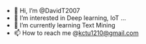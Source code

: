 - 👋 Hi, I’m @DavidT2007
- 👀 I’m interested in Deep learning, IoT ...
- 🌱 I’m currently learning Text Mining
- 📫 How to reach me @kctu1210@gmail.com

<!---
DavidT2007/DavidT2007 is a ✨ special ✨ repository because its `README.md` (this file) appears on your GitHub profile.
You can click the Preview link to take a look at your changes.
--->
